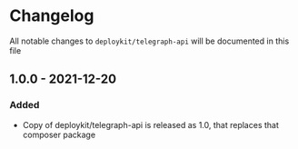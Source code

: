 # Changelog

All notable changes to `deploykit/telegraph-api` will be documented in this file

## 1.0.0 - 2021-12-20
### Added
- Copy of deploykit/telegraph-api is released as 1.0, that replaces that composer package
